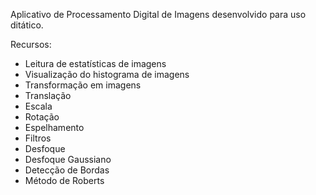 Aplicativo de Processamento Digital de Imagens desenvolvido para uso ditático.

Recursos:
* Leitura de estatísticas de imagens
* Visualização do histograma de imagens
* Transformação em imagens
* Translação
* Escala
* Rotação
* Espelhamento
* Filtros
* Desfoque
* Desfoque Gaussiano
* Detecção de Bordas
* Método de Roberts
